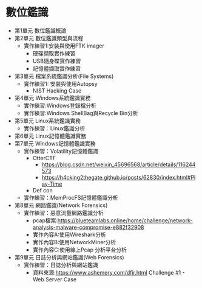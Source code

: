 # 數位鑑識
- 第1單元	數位鑑識概論
- 第2單元	數位鑑識類型與流程
  - 實作練習1:安裝與使用FTK imager
    - 硬碟擷取實作練習
    - USB隨身碟實作練習
    - 記憶體擷取實作練習
- 第3單元	檔案系統鑑識分析(File Systems)
  - 實作練習1: 安裝與使用Autopsy
    - NIST Hacking Case 
- 第4單元	Windows系統鑑識實務
  - 實作練習:Windows登錄檔分析
  - 實作練習:Windows ShellBag與Recycle Bin分析
- 第5單元	Linux系統鑑識實務
  - 實作練習：Linux鑑識分析
- 第6單元	Linux記憶體鑑識實務
- 第7單元	Windows記憶體鑑識實務
  - 實作練習：Volatility記憶體鑑識
    - OtterCTF
      - https://blog.csdn.net/weixin_45696568/article/details/116244573
      - https://h4cking2thegate.github.io/posts/62830/index.html#Play-Time
    - Def con
  - 實作練習：MemProcFS記憶體鑑識分析
- 第8單元	網路鑑識(Network Forensics)
  - 實作練習：惡意流量網路鑑識分析
    - pcap檔案:https://blueteamlabs.online/home/challenge/network-analysis-malware-compromise-e882f32908
    - 實作內容A:使用Wireshark分析
    - 實作內容B:使用NetworkMiner分析
    - 實作內容C:使用線上Pcap 分析平台分析
- 第9單元	日誌分析與網站鑑識(Web Forensics)
  - 實作練習：日誌分析與網站鑑識
    - 資料來源:https://www.ashemery.com/dfir.html  Challenge #1 - Web Server Case

